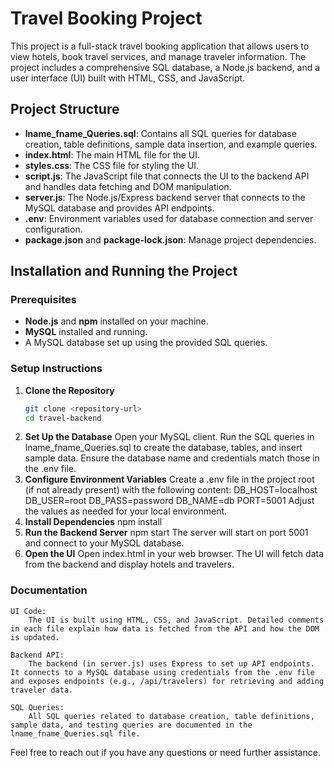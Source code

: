 # Travel Booking Project

This project is a full-stack travel booking application that allows users to view hotels, book travel services, and manage traveler information. The project includes a comprehensive SQL database, a Node.js backend, and a user interface (UI) built with HTML, CSS, and JavaScript.

## Project Structure

- **lname_fname_Queries.sql**: Contains all SQL queries for database creation, table definitions, sample data insertion, and example queries.
- **index.html**: The main HTML file for the UI.
- **styles.css**: The CSS file for styling the UI.
- **script.js**: The JavaScript file that connects the UI to the backend API and handles data fetching and DOM manipulation.
- **server.js**: The Node.js/Express backend server that connects to the MySQL database and provides API endpoints.
- **.env**: Environment variables used for database connection and server configuration.
- **package.json** and **package-lock.json**: Manage project dependencies.

## Installation and Running the Project

### Prerequisites
- **Node.js** and **npm** installed on your machine.
- **MySQL** installed and running.
- A MySQL database set up using the provided SQL queries.

### Setup Instructions

1. **Clone the Repository**
   ```bash
   git clone <repository-url>
   cd travel-backend
2. **Set Up the Database**
    Open your MySQL client.
    Run the SQL queries in lname_fname_Queries.sql to create the database, tables, and insert sample data.
    Ensure the database name and credentials match those in the .env file.
3. **Configure Environment Variables**
    Create a .env file in the project root (if not already present) with the following content:
        DB_HOST=localhost
        DB_USER=root
        DB_PASS=password
        DB_NAME=db
        PORT=5001
    Adjust the values as needed for your local environment.
4. **Install Dependencies**
    npm install
5. **Run the Backend Server**
    npm start
    The server will start on port 5001 and connect to your MySQL database.
6. **Open the UI**
    Open index.html in your web browser.
    The UI will fetch data from the backend and display hotels and travelers.

### Documentation
    UI Code:
        The UI is built using HTML, CSS, and JavaScript. Detailed comments in each file explain how data is fetched from the API and how the DOM is updated.

    Backend API:
        The backend (in server.js) uses Express to set up API endpoints. It connects to a MySQL database using credentials from the .env file and exposes endpoints (e.g., /api/travelers) for retrieving and adding traveler data.

    SQL Queries:
        All SQL queries related to database creation, table definitions, sample data, and testing queries are documented in the lname_fname_Queries.sql file.

Feel free to reach out if you have any questions or need further assistance.